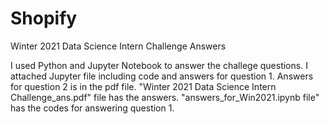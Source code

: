 # Shopify
Winter 2021 Data Science Intern Challenge Answers

I used Python and Jupyter Notebook to answer the challege questions.
I attached Jupyter file including code and answers for question 1. 
Answers for question 2 is in the pdf file. 
"Winter 2021 Data Science Intern Challenge_ans.pdf" file has the answers.
"answers_for_Win2021.ipynb file" has the codes for answering question 1.
